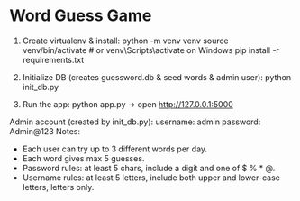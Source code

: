 # Word Guess Game

1. Create virtualenv & install:
   python -m venv venv
   source venv/bin/activate   # or venv\Scripts\activate on Windows
   pip install -r requirements.txt

2. Initialize DB (creates guessword.db & seed words & admin user):
   python init_db.py

3. Run the app:
   python app.py
   -> open http://127.0.0.1:5000

Admin account (created by init_db.py):
  username: admin
  password: Admin@123
Notes:
- Each user can try up to 3 different words per day.
- Each word gives max 5 guesses.
- Password rules: at least 5 chars, include a digit and one of $ % * @.
- Username rules: at least 5 letters, include both upper and lower-case letters, letters only.
#

